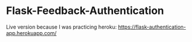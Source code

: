 # Flask-Feedback-Authentication

Live version because I was practicing heroku:
https://flask-authentication-app.herokuapp.com/
